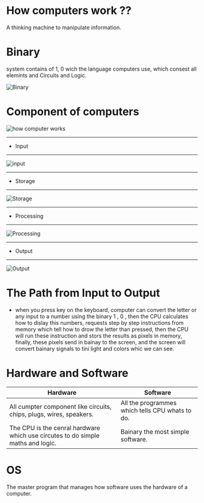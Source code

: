 # How computers work ??
A thinking machine to manipulate information.


# Binary 
 system contains of 1, 0 wich the language computers use, which consest all elemints and Circuits and Logic.

 ![Binary](https://i.ytimg.com/vi/jPj2MHAQgFs/maxresdefault.jpg)


# Component of computers


![how computer works](https://www.tutorialspoint.com/computer_concepts/images/components_of_computer.jpg)



---------------------
* Input  
----------------------
![input](https://digitalworld839.com/wp-content/uploads/2020/06/10-Input-devices-of-computer.jpg)

-----------------------
* Storage
------------------------

![Storage](https://www.fujirumors.com/wp-content/uploads/2018/10/SanDisk.jpg)


------------------------
* Processing
----------------------
![Processing](https://slideplayer.com/slide/5872845/19/images/7/Processing+Devices+Central+Processing+Unit+%28CPU%29.jpg)





----------------------
* Output 
-----------------
 ![Output](https://miro.medium.com/max/640/0*iKDRSU4BJ3ZangGu.jpg)




# The Path from Input to Output
* when  you press key on the keyboard, computer can convert the letter or any input to a number using the binary 1 , 0 , then the CPU calculates how to dislay this numbers, requests step by step instructions from memory which tell how to drow the letter than pressed, then the CPU will run these instruction and stors the results as pixels in memory, finally, these pixels send in bainay to the screen, and the screen will convert bainary signals to tini light and colors whic we can see.

# Hardware and Software

|           Hardware                                                              |            Software                              |
|---------------------------------------------------------------------------------|--------------------------------------------------|
| All cumpter component like circuits, chips, plugs, wires, speakers.             |  All the programmes which tells CPU whats to do. |
| The CPU is the cenral hardware which use circutes to do simple maths and logic. |   Bainary the most simple software.              |


# OS 
The master program that manages how software uses the hardware of a computer.
                              

